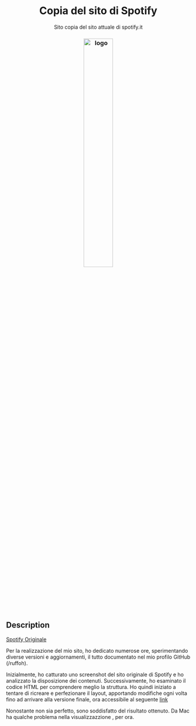 
<h1 align="center">Copia del sito di Spotify</h1>
<p align="center"> Sito copia del sito attuale di spotify.it</p>
<h3 align="center"><img width="40%" src="https://www.picgifs.com/glitter-gifs/s/spotify/picgifs-spotify-4551941.gif" alt="logo" ></h3>


## Description
[Spotify Originale](www.spotify.it)

Per la realizzazione del mio sito, ho dedicato numerose ore, sperimentando diverse versioni e aggiornamenti, il tutto documentato nel mio profilo GitHub (/ruffoh).

Inizialmente, ho catturato uno screenshot del sito originale di Spotify e ho analizzato la disposizione dei contenuti. Successivamente, ho esaminato il codice HTML per comprendere meglio la struttura. Ho quindi iniziato a tentare di ricreare e perfezionare il layout, apportando modifiche ogni volta fino ad arrivare alla versione finale, ora accessibile al seguente [link](https://ruffoh.github.io/Spotify/spotify.html)

Nonostante non sia perfetto, sono soddisfatto del risultato ottenuto.
Da Mac ha qualche problema nella visualizzazzione , per ora.
